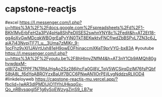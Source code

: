 # capstone-reactjs
#excel
https://l.messenger.com/l.php?u=https%3A%2F%2Fdocs.google.com%2Fspreadsheets%2Fd%2F1-BKh1MyErbFeH2a3PV4pHa8ShPeDlISES2swhnYNY8c%2Fedit&h=AT2Et18-gg4oXvGwMDcqkWBOgrEaPyYjN0TkT8EKwktvFNCfIwdZbBSPvL7ZN3c6J_aiA7i43NvpjTF71_u__3Uma7zMIKr_9-1ocFhz9yXI1JAVrtUxh81eH9owEOFhinaccmXKeT9prVYG-bx83A
#youtube
https://l.messenger.com/l.php?u=https%3A%2F%2Fyoutu.be%2F8hHlmyZNfM4&h=AT3nY1Cb9AMQh80ghvwdpxM-gI8l7ZpZfPPF7N7RfdJHgAo2Sz286jhcFa0Gl8V_TqV5WCSjrqDzIM76fsPQbfS8tA8L_f6dYqABROYzxBaUlf7BCC6PNwAN1IOrPEjlLygNddzsRLIlOD4
#linkdeloyweb
https://capstone-reactjs-mu.vercel.app/?fbclid=IwAR3dIPMDIJjO11YhUHkqqGx-Qo_nRBvsqpgI5F1g6ySoEWzygZinS9_LB7w
